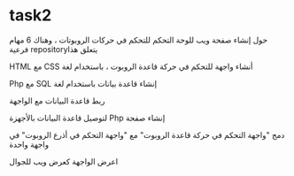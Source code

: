 # task2

حول إنشاء صفحة ويب للوحة التحكم للتحكم في حركات الروبوتات ، وهناك 6 مهام فرعية repositoryيتعلق هذا

 HTML مع CSS أنشاء واجهة للتحكم في حركة قاعدة الروبوت ، باستخدام لغة 


Php مع SQL إنشاء قاعدة بيانات باستخدام لغة 


ربط قاعدة البيانات مع الواجهة


لتوصيل قاعدة البيانات بالأجهزة Php إنشاء صفحة


دمج "واجهة التحكم في حركة قاعدة الروبوت" مع "واجهة التحكم في أذرع الروبوت" في واجهة واحدة


اعرض الواجهة كعرض ويب للجوال

